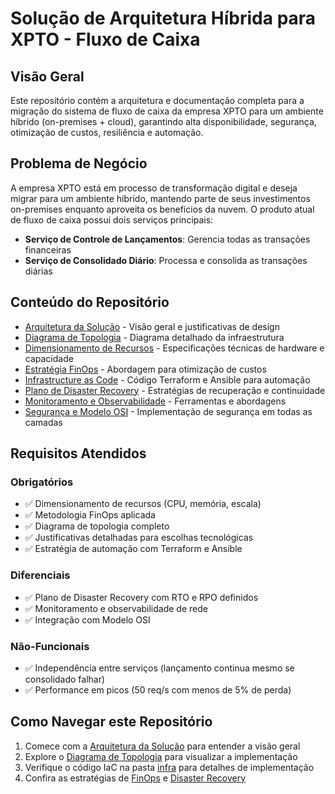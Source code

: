 # Solução de Arquitetura Híbrida para XPTO - Fluxo de Caixa

## Visão Geral

Este repositório contém a arquitetura e documentação completa para a migração do sistema de fluxo de caixa da empresa XPTO para um ambiente híbrido (on-premises + cloud), garantindo alta disponibilidade, segurança, otimização de custos, resiliência e automação.

## Problema de Negócio

A empresa XPTO está em processo de transformação digital e deseja migrar para um ambiente híbrido, mantendo parte de seus investimentos on-premises enquanto aproveita os benefícios da nuvem. O produto atual de fluxo de caixa possui dois serviços principais:

- **Serviço de Controle de Lançamentos**: Gerencia todas as transações financeiras
- **Serviço de Consolidado Diário**: Processa e consolida as transações diárias

## Conteúdo do Repositório

- [Arquitetura da Solução](arquitetura.md) - Visão geral e justificativas de design
- [Diagrama de Topologia](topologia.md) - Diagrama detalhado da infraestrutura
- [Dimensionamento de Recursos](dimensionamento.md) - Especificações técnicas de hardware e capacidade
- [Estratégia FinOps](./docs/finops.md) - Abordagem para otimização de custos
- [Infrastructure as Code](./infra) - Código Terraform e Ansible para automação
- [Plano de Disaster Recovery](./docs/dr.md) - Estratégias de recuperação e continuidade
- [Monitoramento e Observabilidade](./docs/monitoramento.md) - Ferramentas e abordagens
- [Segurança e Modelo OSI](./docs/seguranca.md) - Implementação de segurança em todas as camadas

## Requisitos Atendidos

### Obrigatórios
- ✅ Dimensionamento de recursos (CPU, memória, escala)
- ✅ Metodologia FinOps aplicada
- ✅ Diagrama de topologia completo
- ✅ Justificativas detalhadas para escolhas tecnológicas
- ✅ Estratégia de automação com Terraform e Ansible

### Diferenciais
- ✅ Plano de Disaster Recovery com RTO e RPO definidos
- ✅ Monitoramento e observabilidade de rede
- ✅ Integração com Modelo OSI

### Não-Funcionais
- ✅ Independência entre serviços (lançamento continua mesmo se consolidado falhar)
- ✅ Performance em picos (50 req/s com menos de 5% de perda)

## Como Navegar este Repositório

1. Comece com a [Arquitetura da Solução](./docs/arquitetura.md) para entender a visão geral
2. Explore o [Diagrama de Topologia](./docs/topologia.md) para visualizar a implementação
3. Verifique o código IaC na pasta [infra](./infra) para detalhes de implementação
4. Confira as estratégias de [FinOps](./docs/finops.md) e [Disaster Recovery](./docs/dr.md)



